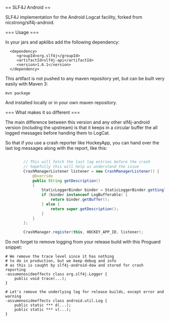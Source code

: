 == SLF4J Android ==

SLF4J implementation for the Android Logcat facility, forked from nicstrong/slf4j-android.

=== Usage ===

In your jars and apklibs add the following dependency:

```
  <dependency>
     <groupId>org.slf4j</groupId>
     <artifactId>slf4j-api</artifactId>
     <version>1.6.1</version>
  </dependency>
```

This artifact is not pushed to any maven repository yet, but can be built very easily with Maven 3:

```
mvn package
```

And installed locally or in your own maven repository.

=== What makes it so different ===  
  
The main difference between this version and any other slf4j-android version (including the upstream) is 
that it keeps in a circular buffer the all logged messages before handing them to LogCat.

So that if you use a crash reporter like HockeyApp, you can hand over the last log messages
along with the report, like this:

```java

		// This will fetch the last log entries before the crash
		// hopefully this will help us understand the issue
		CrashManagerListener listener = new CrashManagerListener() {
			@Override
			public String getDescription()
			{
				StaticLoggerBinder binder = StaticLoggerBinder.getSingleton();
				if (binder instanceof LogBufferable) {
					return binder.getBuffer();
				} else {
					return super.getDescription();
				}
			}
		};

		CrashManager.register(this, HOCKEY_APP_ID, listener);

```

Do not forget to remove logging from your release build with this Proguard snippet:

```
# We remove the trace level since it has nothing
# to do in production, but we keep debug and info
# as this is caught by slf4j-android-dow and stored for crash reporting
-assumenosideeffects class org.slf4j.Logger {
    public void trace(...);
}

# Let's remove the underlying log for release builds, except error and warning
-assumenosideeffects class android.util.Log {
    public static *** d(...);
    public static *** v(...);
}

```


